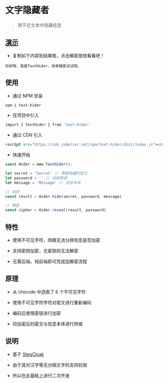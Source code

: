 # 文字隐藏者

> 用于在文本中隐藏信息

## [演示](http://tool.fzf404.art/hide/)

- 复制如下内容到结果框，点击解密按钮看看吧！

```
你⁡‍‍‍‍⁢⁡‌⁢‍⁢‍‌⁤‍⁤‌⁤‍‍⁡‌‍⁡‌‍‍⁢‌⁢‌⁤‌⁡‌⁡⁣‌⁢‌⁡‌⁢⁡⁡⁢⁡⁢⁣⁤⁢⁡⁣⁤‍⁤‌⁡⁡‌⁡‍⁢‍⁡‍⁡⁡‌⁡⁢⁡⁡⁡⁤⁣⁢‌⁢‌⁢‍‍⁡‍⁢⁣⁡⁢‍⁡⁢‌⁢‍⁡‌⁡‍⁡‍⁣⁤⁡‍⁡‍好呀，我是TextHider，快来解密试试吧。
```
## 使用

- 通过 NPM 安装

```bash
npm i text-hider
```

- 在项目中引入

```bash
import { TextHider } from 'text-hider'
```

- 通过 CDN 引入

```html
<script src="https://cdn.jsdelivr.net/npm/text-hider/dist/index.js"></script>
```

- 快速开始

```js
const Hider = new TextHider();

let secret = 'Secret' // 需要隐藏的密文
let password = '' // 加密密钥
let message = 'Message' // 信息本体

// 加密
const result = Hider.hide(secret, password, message)

// 解密
const cipher = Hider.reveal(result, password)
```

## 特性

- 使用不可见字符，肉眼无法分辨信息是否加密

- 支持密钥加密，无密钥则无法解密

- 无需后端，纯前端即可完成加解密流程
   
## 原理

- 从 Unicode 中选取了 6 个不可见字符

- 使用不可见字符字符对密文进行重新编码

- 编码后使用密钥进行加密

- 将加密后的密文与信息本体进行拼接

## 说明

- 基于 [StegCloak](https://github.com/KuroLabs/stegcloak)
  
- 由于其对汉字等无分隔文字的支持较弱

- 所以在此基础上进行二次开发